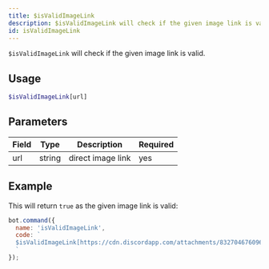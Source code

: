 ```yaml
---
title: $isValidImageLink 
description: $isValidImageLink will check if the given image link is valid.
id: isValidImageLink
---
```


`$isValidImageLink` will check if the given image link is valid.

## Usage

```php
$isValidImageLink[url]
```

## Parameters 


| Field | Type   | Description       | Required |
| ----- | ------ | ----------------- | -------- |
| url   | string | direct image link | yes      |


## Example

This will return `true` as the given image link is valid:

```javascript
bot.command({
  name: 'isValidImageLink',
  code: `
  $isValidImageLink[https://cdn.discordapp.com/attachments/832704676096245800/1058914808109486221/Screenshot_2022-12-31_at_8.08.57_PM.png]
  `
});
```
